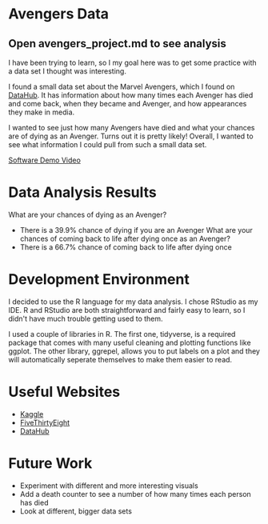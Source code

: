 # Avengers Data
## Open avengers_project.md to see analysis

I have been trying to learn, so I my goal here was to get some practice with a data set I thought was interesting.

I found a small data set about the Marvel Avengers, which I found on [DataHub](https://datahub.io/five-thirty-eight/avengers). It has information about how many times each Avenger has died and come back, when they became and Avenger, and how appearances they make in media.

I wanted to see just how many Avengers have died and what your chances are of dying as an Avenger. Turns out it is pretty likely! Overall, I wanted to see what information I could pull from such a small data set.

[Software Demo Video](https://youtu.be/EvVri4PZZMs)

# Data Analysis Results

What are your chances of dying as an Avenger?
* There is a 39.9% chance of dying if you are an Avenger
What are your chances of coming back to life after dying once as an Avenger?
* There is a 66.7% chance of coming back to life after dying once

# Development Environment

I decided to use the R language for my data analysis. I chose RStudio as my IDE. R and RStudio are both straightforward and fairly easy to learn, so I didn't have much trouble getting used to them.

I used a couple of libraries in R. The first one, tidyverse, is a required package that comes with many useful cleaning and plotting functions like ggplot. The other library, ggrepel, allows you to put labels on a plot and they will automatically seperate themselves to make them easier to read.

# Useful Websites

* [Kaggle](https://www.kaggle.com/)
* [FiveThirtyEight](https://fivethirtyeight.com/)
* [DataHub](https://datahub.io/five-thirty-eight/avengers)

# Future Work

* Experiment with different and more interesting visuals
* Add a death counter to see a number of how many times each person has died
* Look at different, bigger data sets
